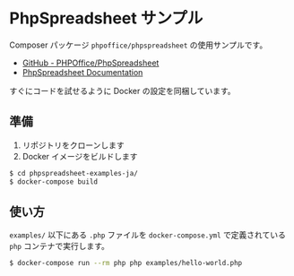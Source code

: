 # PhpSpreadsheet サンプル

Composer パッケージ `phpoffice/phpspreadsheet` の使用サンプルです。

- [GitHub - PHPOffice/PhpSpreadsheet](https://github.com/PHPOffice/PhpSpreadsheet)
- [PhpSpreadsheet Documentation](https://phpspreadsheet.readthedocs.io/en/latest/)

すぐにコードを試せるように Docker の設定を同梱しています。

## 準備

1. リポジトリをクローンします
2. Docker イメージをビルドします

```bash
$ cd phpspreadsheet-examples-ja/
$ docker-compose build
```

## 使い方

`examples/` 以下にある `.php` ファイルを `docker-compose.yml` で定義されている `php` コンテナで実行します。

```bash
$ docker-compose run --rm php php examples/hello-world.php
```
